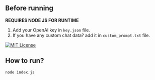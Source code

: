 ## Before running

**REQUIRES NODE JS FOR RUNTIME**

1. Add your OpenAI key in ```key.json``` file.
2. If you have any custom chat data? add it in ``custom_prompt.txt`` file.

[![MIT License](https://img.shields.io/badge/License-MIT-green.svg)](https://choosealicense.com/licenses/mit/)

## How to run?

```bash
node index.js
```
